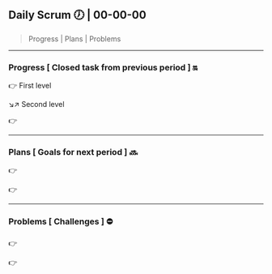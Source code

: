 ## Daily Scrum :clock7: | 00-00-00

> Progress | Plans | Problems 

---

### Progress [ Closed task from previous period ]  :on:

:point_right: First level

:arrow_lower_right::arrow_upper_right: Second level

:point_right:

---

### Plans [ Goals for next period ] :soon:

:point_right:

:point_right:

---

### Problems [ Challenges ] :no_entry:

:point_right:

:point_right: